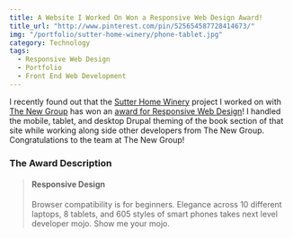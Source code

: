 ```yaml
---
title: A Website I Worked On Won a Responsive Web Design Award!
title_url: "http://www.pinterest.com/pin/525654587728414673/"
img: "/portfolio/sutter-home-winery/phone-tablet.jpg"
category: Technology
tags:
  - Responsive Web Design
  - Portfolio
  - Front End Web Development
---
```

I recently found out that the [Sutter Home Winery](http://www.sutterhome.com/) project I worked on with [The New Group](http://www.thenewgroup.com/work/sutter-home/sutter-home) has won an [award for Responsive Web Design](http://www.pinterest.com/pin/525654587728414673/)! I handled the mobile, tablet, and desktop Drupal theming of the book section of that site while working along side other developers from The New Group. Congratulations to the team at The New Group!

### The Award Description

> #### Responsive Design
>Browser compatibility is for beginners. Elegance across 10 different laptops, 8 tablets, and 605 styles of smart phones takes next level developer mojo. Show me your mojo.